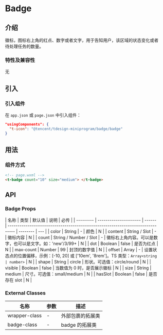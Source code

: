 # Badge

## 介绍

徽标，图标右上角的红点、数字或者文字，用于告知用户，该区域的状态变化或者待处理任务的数量。

### 特性及兼容性

无

## 引入

### 引入组件

在 `app.json` 或 `page.json` 中引入组件：

```json
"usingComponents": {
  "t-icon": "@tencent/tdesign-miniprogram/badge/badge"
}
```

## 用法

### 组件方式

```html
<!-- page.wxml -->
<t-badge count="10" size="medium"> </t-badge>
```

## API

### Badge Props

| 名称      | 类型                   | 默认值 | 说明                                                                              | 必传     |
| --------- | ---------------------- | ------ | --------------------------------------------------------------------------------- | -------- | --- |
| color     | String                 | -      | 颜色                                                                              | N        |
| content   | String / Slot          | -      | 徽标内容                                                                          | N        |
| count     | String / Number / Slot | -      | 徽标右上角内容。可以是数字，也可以是文字。如：'new'/3/99+                         | N        |
| dot       | Boolean                | false  | 是否为红点                                                                        | N        |
| max-count | Number                 | 99     | 封顶的数字值                                                                      | N        |
| offset    | Array                  | -      | 设置状态点的位置偏移，示例：[-10, 20] 或 ['10em', '8rem']。TS 类型：`Array<string | number>` | N   |
| shape     | String                 | circle | 形状。可选值：circle/round                                                        | N        |
| visible   | Boolean                | false  | 当数值为 0 时，是否展示徽标                                                       | N        |
| size      | String                 | medium | 尺寸。可选值：small/medium                                                        | N        |
| hasSlot   | Boolean                | false  | 是否存在 slot                                                                     | N        |

### External Classes

| 名称          | 参数 | 描述             |
| ------------- | ---- | ---------------- |
| wrapper-class | -    | 外部包裹的拓展类 |
| badge-class   | -    | badge 的拓展类   |
